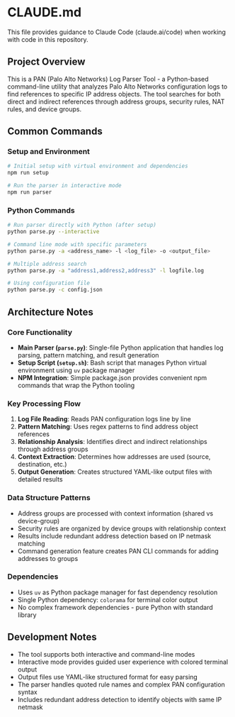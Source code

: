 # CLAUDE.md

This file provides guidance to Claude Code (claude.ai/code) when working with code in this repository.

## Project Overview

This is a PAN (Palo Alto Networks) Log Parser Tool - a Python-based command-line utility that analyzes Palo Alto Networks configuration logs to find references to specific IP address objects. The tool searches for both direct and indirect references through address groups, security rules, NAT rules, and device groups.

## Common Commands

### Setup and Environment
```bash
# Initial setup with virtual environment and dependencies
npm run setup

# Run the parser in interactive mode
npm run parser
```

### Python Commands
```bash
# Run parser directly with Python (after setup)
python parse.py --interactive

# Command line mode with specific parameters
python parse.py -a <address_name> -l <log_file> -o <output_file>

# Multiple address search
python parse.py -a "address1,address2,address3" -l logfile.log

# Using configuration file
python parse.py -c config.json
```

## Architecture Notes

### Core Functionality
- **Main Parser (`parse.py`)**: Single-file Python application that handles log parsing, pattern matching, and result generation
- **Setup Script (`setup.sh`)**: Bash script that manages Python virtual environment using `uv` package manager
- **NPM Integration**: Simple package.json provides convenient npm commands that wrap the Python tooling

### Key Processing Flow
1. **Log File Reading**: Reads PAN configuration logs line by line
2. **Pattern Matching**: Uses regex patterns to find address object references
3. **Relationship Analysis**: Identifies direct and indirect relationships through address groups
4. **Context Extraction**: Determines how addresses are used (source, destination, etc.)
5. **Output Generation**: Creates structured YAML-like output files with detailed results

### Data Structure Patterns
- Address groups are processed with context information (shared vs device-group)
- Security rules are organized by device groups with relationship context
- Results include redundant address detection based on IP netmask matching
- Command generation feature creates PAN CLI commands for adding addresses to groups

### Dependencies
- Uses `uv` as Python package manager for fast dependency resolution
- Single Python dependency: `colorama` for terminal color output
- No complex framework dependencies - pure Python with standard library

## Development Notes

- The tool supports both interactive and command-line modes
- Interactive mode provides guided user experience with colored terminal output
- Output files use YAML-like structured format for easy parsing
- The parser handles quoted rule names and complex PAN configuration syntax
- Includes redundant address detection to identify objects with same IP netmask